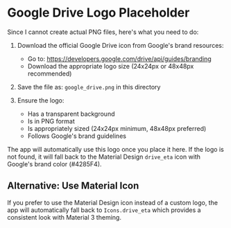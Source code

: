 # Google Drive Logo Placeholder

Since I cannot create actual PNG files, here's what you need to do:

1. Download the official Google Drive icon from Google's brand resources:
   - Go to: https://developers.google.com/drive/api/guides/branding
   - Download the appropriate logo size (24x24px or 48x48px recommended)

2. Save the file as: `google_drive.png` in this directory

3. Ensure the logo:
   - Has a transparent background
   - Is in PNG format
   - Is appropriately sized (24x24px minimum, 48x48px preferred)
   - Follows Google's brand guidelines

The app will automatically use this logo once you place it here. If the logo is not found, it will fall back to the Material Design `drive_eta` icon with Google's brand color (#4285F4).

## Alternative: Use Material Icon
If you prefer to use the Material Design icon instead of a custom logo, the app will automatically fall back to `Icons.drive_eta` which provides a consistent look with Material 3 theming.